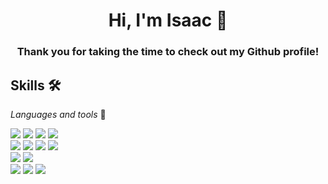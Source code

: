 <h1 align="center">Hi, I'm Isaac 👋</h1>
<h3 align="center">Thank you for taking the time to check out my Github profile!</h3>

## Skills 🛠

_Languages and tools_ 🧰

<div>
  <img src="https://img.shields.io/badge/DOT%20NET-512BD4?style=for-the-badge&logo=.NET&logoColor=White" />
  <img src="https://img.shields.io/badge/C%20Sharp-512BD4?style=for-the-badge&logo=C%20Sharp" />
  <img src="https://img.shields.io/badge/Blazor-512BD4?style=for-the-badge&logo=Blazor" />
  <img src="https://img.shields.io/badge/SQL%20Server-512BD4?style=for-the-badge&logo=Microsoft%20SQL%20Server&logoColor=CC2927" />
</div>

<div>
    <img src="https://img.shields.io/badge/JavaScript-F7DF1E?style=for-the-badge&logo=javascript&logoColor=black" />
    <img src="https://img.shields.io/badge/CSS3-1572B6?style=for-the-badge&logo=css3&logoColor=white" />
    <img src="https://img.shields.io/badge/HTML5-E34F26?style=for-the-badge&logo=html5&logoColor=white" />
    <img src="https://img.shields.io/badge/React-20232A?style=for-the-badge&logo=react&logoColor=61DAFB" />
</div>

<div>
  <img src="https://img.shields.io/badge/C%20Programming-00599C?style=for-the-badge&logo=C&LogoColor=A8B9CC" />
  <img src="https://img.shields.io/badge/Python-3776AB?style=for-the-badge&logo=Python&logoColor=white" />
</div>

<div>
  <img src="https://img.shields.io/badge/C%20Programming%20Language-00599C?style=for-the-badge&logo=C&LogoColor=A8B9CC" />
  <img src="https://img.shields.io/badge/Python-3776AB?style=for-the-badge&logo=Python&logoColor=white" />
  <img src="https://img.shields.io/badge/R%20Programming%20Language-276DC3?style=for-the-badge&logo=R&logoColor=white" />
</div>
